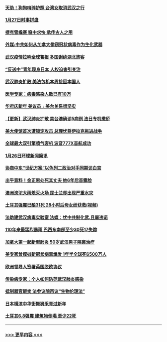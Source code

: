 #### [天助！狗狗啃碎护照 台湾女取消武汉之行](../pages/prog202/a102762367.md?t=01281001) 
#### [1月27日时事拼盘](../pages/prog202/a102762358.md?t=01281001) 
#### [捷克雪橇赛 稳中求快 承传古人之用](../pages/prog202/a102762328.md?t=01281001) 
#### [外媒:中共如何从加拿大偷窃冠状病毒作为生化武器](../pages/prog202/a102762266.md?t=01281001) 
#### [武汉疫情拉响全球警报 多国谢绝湖北旅客](../pages/prog202/a102762158.md?t=01281001) 
#### [“反送中”青年现身日本 人权迫害引关注](../pages/prog202/a102762167.md?t=01281001) 
#### [武汉肺炎扩散 美法包机本周接回本国人](../pages/prog202/a102762156.md?t=01281001) 
#### [医学专家：病毒感染人数已有10万](../pages/prog202/a102762149.md?t=01281001) 
#### [华府庆新年  美议员﹕美台关系很坚实](../pages/prog202/a102761978.md?t=01281001) 
#### [【更新】武汉肺炎扩散 美台澳确诊5病例 法日专机撤侨](../pages/prog202/a102758911.md?t=01281001) 
#### [美大使馆首次遭锁定攻击 总理忧将伊拉克拖进战争](../pages/prog202/a102761727.md?t=01281001) 
#### [全球最大双引擎喷气客机 波音777X首航成功](../pages/prog202/a102761460.md?t=01281001) 
#### [1月26日环球新闻简讯](../pages/prog202/a102761563.md?t=01281001) 
#### [协商中东“世纪方案”以色列二政治对手同期访白宫](../pages/prog202/a102761566.md?t=01281001) 
#### [出乎意料！金正恩处死其丈夫 她6年后首露脸](../pages/prog202/a102761211.md?t=01281001) 
#### [澳洲滂沱大雨熄灭火场 昆士兰却出现严重水灾](../pages/prog202/a102761194.md?t=01281001) 
#### [土耳其强震已酿31死 28小时后母女纷获救(视频)](../pages/prog202/a102761085.md?t=01281001) 
#### [法助建武汉病毒实验室 法媒：忧中共制化武.且屡违诺](../pages/prog202/a102761090.md?t=01281001) 
#### [110年来最猛烈暴雨 巴西东南部至少30死17失踪](../pages/prog202/a102761067.md?t=01281001) 
#### [加拿大第一起新型肺炎 50岁武汉男子隔离治疗](../pages/prog202/a102761061.md?t=01281001) 
#### [美专家曾模拟新冠状病毒爆发 1年半全球死6500万人](../pages/prog202/a102760943.md?t=01281001) 
#### [欧洲领导人签署英国脱欧协议](../pages/prog202/a102760940.md?t=01281001) 
#### [传染病专家：个人如何防范武汉肺炎感染](../pages/prog202/a102760947.md?t=01281001) 
#### [抵制器官贩卖 法参议院再议“生物伦理法”](../pages/prog202/a102760822.md?t=01281001) 
#### [日本横滨中华街舞狮采青过新年](../pages/prog202/a102760859.md?t=01281001) 
#### [土耳其6.8强震 建筑物倒塌 至少22死](../pages/prog202/a102760755.md?t=01281001) 

----
#### [ >>> 更早内容 <<< ](../indexes/prog202-earlier.md)
